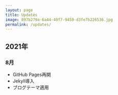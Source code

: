 ```yaml
---
layout: page
title: Updates
image: 897b279a-6a44-40f7-9459-d3fe7b226536.jpg
permalink: /updates/
---
```


## 2021年

### 8月
- GitHub Pages再開
- Jekyll導入
- ブログテーマ適用
